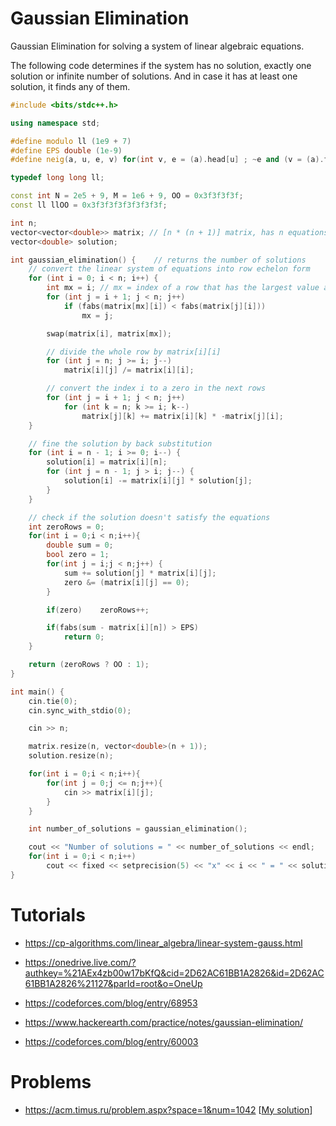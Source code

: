 # Gaussian Elimination

Gaussian Elimination for solving a system of linear algebraic equations.

The following code determines if the system has no solution, exactly one solution or infinite number of solutions. And in case it has at least one solution, it finds any of them.

```cpp
#include <bits/stdc++.h>

using namespace std;

#define modulo ll (1e9 + 7)
#define EPS double (1e-9)
#define neig(a, u, e, v) for(int v, e = (a).head[u] ; ~e and (v = (a).to[e], 1) ; e = (a).nxt[e])

typedef long long ll;

const int N = 2e5 + 9, M = 1e6 + 9, OO = 0x3f3f3f3f;
const ll llOO = 0x3f3f3f3f3f3f3f3f;

int n;
vector<vector<double>> matrix; // [n * (n + 1)] matrix, has n equations (rows), each equation has n coefficients (LHS) and the constant (RHS) (columns)
vector<double> solution;

int gaussian_elimination() {    // returns the number of solutions
    // convert the linear system of equations into row echelon form
    for (int i = 0; i < n; i++) {
        int mx = i; // mx = index of a row that has the largest value at index i (looking for a non-zero)
        for (int j = i + 1; j < n; j++)
            if (fabs(matrix[mx][i]) < fabs(matrix[j][i]))
                mx = j;

        swap(matrix[i], matrix[mx]);

        // divide the whole row by matrix[i][i]
        for (int j = n; j >= i; j--)
            matrix[i][j] /= matrix[i][i];

        // convert the index i to a zero in the next rows
        for (int j = i + 1; j < n; j++)
            for (int k = n; k >= i; k--)
                matrix[j][k] += matrix[i][k] * -matrix[j][i];
    }

    // fine the solution by back substitution
    for (int i = n - 1; i >= 0; i--) {
        solution[i] = matrix[i][n];
        for (int j = n - 1; j > i; j--) {
            solution[i] -= matrix[i][j] * solution[j];
        }
    }

    // check if the solution doesn't satisfy the equations
    int zeroRows = 0;
    for(int i = 0;i < n;i++){
        double sum = 0;
        bool zero = 1;
        for(int j = i;j < n;j++) {
            sum += solution[j] * matrix[i][j];
            zero &= (matrix[i][j] == 0);
        }

        if(zero)    zeroRows++;

        if(fabs(sum - matrix[i][n]) > EPS)
            return 0;
    }

    return (zeroRows ? OO : 1);
}

int main() {
    cin.tie(0);
    cin.sync_with_stdio(0);

    cin >> n;

    matrix.resize(n, vector<double>(n + 1));
    solution.resize(n);

    for(int i = 0;i < n;i++){
        for(int j = 0;j <= n;j++){
            cin >> matrix[i][j];
        }
    }

    int number_of_solutions = gaussian_elimination();

    cout << "Number of solutions = " << number_of_solutions << endl;
    for(int i = 0;i < n;i++)
        cout << fixed << setprecision(5) << "x" << i << " = " << solution[i] << endl;
}
```


# Tutorials

- https://cp-algorithms.com/linear_algebra/linear-system-gauss.html

- https://onedrive.live.com/?authkey=%21AEx4zb00w17bKfQ&cid=2D62AC61BB1A2826&id=2D62AC61BB1A2826%21127&parId=root&o=OneUp

- https://codeforces.com/blog/entry/68953

- https://www.hackerearth.com/practice/notes/gaussian-elimination/

- https://codeforces.com/blog/entry/60003

# Problems

- https://acm.timus.ru/problem.aspx?space=1&num=1042 [[My solution](https://www.ideone.com/iUQ4k3)]
